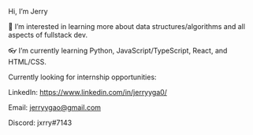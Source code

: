 Hi, I’m Jerry

🎈 I’m interested in learning more about data structures/algorithms and all aspects of fullstack dev.

👓 I’m currently learning Python, JavaScript/TypeScript, React, and HTML/CSS.

Currently looking for internship opportunities:

LinkedIn: https://www.linkedin.com/in/jerryyga0/

Email: jerryygao@gmail.com

Discord: jxrry#7143


<!---
jjxrry/jjxrry is a ✨ special ✨ repository because its `README.md` (this file) appears on your GitHub profile.
You can click the Preview link to take a look at your changes.
--->
